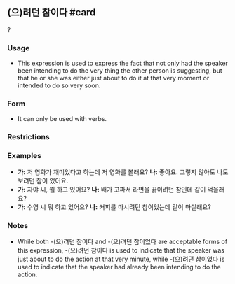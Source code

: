 ## (으)려던 참이다 #card
?
### Usage
- This expression is used to express the fact that not only had the speaker been intending to do the very thing the other person is suggesting, but that he or she was either just about to do it at that very moment or intended to do so very soon.
### Form
- It can only be used with verbs.
### Restrictions
### Examples
- **가:** 저 영화가 재미있다고 하는데 저 영화를 볼래요?
		**나:** 좋아요. 그렇지 않아도 나도 보려던 참이 었어요.
- **가:** 자야 씨, 뭘 하고 있어요?
		**나:** 배가 고파서 라면을 끓이려던 참인데 같이 먹을래요?
- **가:** 수영 씨 뭐 하고 있어요?
		**나:** 커피를 마시려던 참이었는데 같이 마실래요?
### Notes
- While both -(으)려던 참이다 and -(으)려던 참이었다 are acceptable forms of this expression, -(으)려던 참이다 is used to indicate that the speaker was just about to do the action at that very minute, while -(으)려던 참이었다 is used to indicate that the speaker had already been intending to do the action.
<!--SR:!2024-09-09,6,250-->